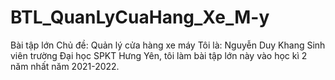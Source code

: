 # BTL_QuanLyCuaHang_Xe_M-y
Bài tập lớn
Chủ đề: Quản lý cửa hàng xe máy
Tôi là: Nguyễn Duy Khang 
Sinh viên trường Đại học SPKT Hưng Yên, tôi làm bài tập lớn này vào học kì 2 năm nhất năm 2021-2022.
